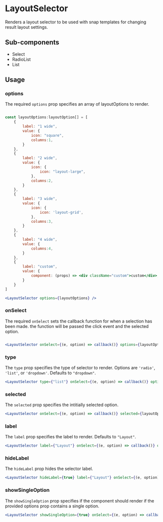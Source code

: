 # LayoutSelector

Renders a layout selector to be used with snap templates for changing result layout settings. 

## Sub-components
- Select
- RadioList 
- List


## Usage

### options
The required `options` prop specifies an array of layoutOptions to render.

```jsx

const layoutOptions:layoutOption[] = [
	{
		label: "1 wide",
		value: {
			icon: "square",
			columns:1,
		}
	},
	{
		label: "2 wide",
		value: {
			icon: {
				icon: "layout-large",
			},
			columns:2,
		}
	},
	{
		label: "3 wide",
		value: {
			icon: {
				icon: 'layout-grid',
			},
			columns:3,
		}
	},
	{
		label: "4 wide",
		value: {
			columns:4,
		}
	},
	{
		label: "custom",
		value: {
			component: (props) => <div className="custom">custom</div>,
		}
	}	
]

<LayoutSelector options={layoutOptions} />
```

### onSelect
The required `onSelect` sets the callback function for when a selection has been made. the function will be passed the click event and the selected option. 

```jsx

<LayoutSelector onSelect={(e, option) => callback()} options={layoutOptions} />

```

### type
The `type` prop specifies the type of selector to render. Options are `'radio'`, `'list'`, or `'dropdown'`. Defaults to `"dropdown"`.

```jsx
<LayoutSelector type={"list"} onSelect={(e, option) => callback()} options={layoutOptions} />
```

### selected
The `selected` prop specifies the intitially selected option. 

```jsx
<LayoutSelector onSelect={(e, option) => callback()} selected={layoutOptions[0]} options={layoutOptions} />
```

### label
The `label` prop specifies the label to render. Defaults to `"Layout"`.

```jsx
<LayoutSelector label={"Layout"} onSelect={(e, option) => callback()} options={layoutOptions} />
```

### hideLabel
The `hideLabel` prop hides the selector label.

```jsx
<LayoutSelector hideLabel={true} label={"Layout"} onSelect={(e, option) => callback()} options={layoutOptions} />
```

### showSingleOption
The `showSingleOption` prop specifies if the component should render if the provided options prop contains a single option. 
```jsx
<LayoutSelector showSingleOption={true} onSelect={(e, option) => callback()} options={layoutOptions.slice(0, 1)} />
```
